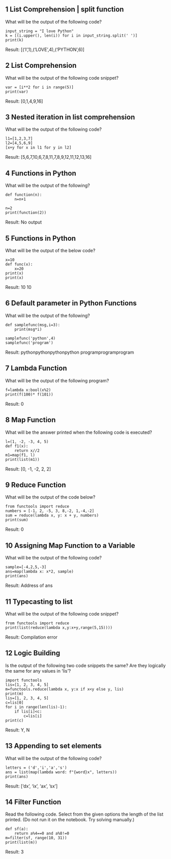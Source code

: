 ## 1 List Comprehension | split function
What will be the output of the following code?

    input_string = "I love Python"
    k = [(i.upper(), len(i)) for i in input_string.split(' ')]
    print(k)

Result: [(‘I’,1),(‘LOVE’,4),(‘PYTHON’,6)]

## 2 List Comprehension
What will be the output of the following code snippet?

    var = [i**2 for i in range(5)]
    print(var)

Result: [0,1,4,9,16]

## 3 Nested iteration in list comprehension
What will be the output of the following code?

    l1=[1,2,3,7]
    l2=[4,5,6,9]
    [x+y for x in l1 for y in l2]

Result: [5,6,7,10,6,7,8,11,7,8,9,12,11,12,13,16]

## 4 Functions in Python
What will be the output of the following?

    def function(n):
        n=n+1
    
    n=2
    print(function(2))

Result: No output

## 5 Functions in Python
What will be the output of the below code?

    x=10
    def func(x):
        x=20
    print(x)
    print(x)

Result:
10
10

## 6 Default parameter in Python Functions
What will be the output of the following?

    def samplefunc(msg,i=3):
        print(msg*i)
    
    samplefunc('python',4)
    samplefunc('program')

Result:
pythonpythonpythonpython
programprogramprogram

## 7 Lambda Function
What will be the output of the following program?

    f=lambda x:bool(x%2)
    print(f(100)* f(101))

Result: 0

## 8 Map Function
What will be the answer printed when the following code is executed?

    l=(1, -2, -3, 4, 5)
    def f1(x):
        return x//2
    m1=map(f1, l)
    print(list(m1))

Result: [0, -1, -2, 2, 2]

## 9 Reduce Function
What will be the output of the code below?

    from functools import reduce
    numbers = [-1, 2, -5, 3, 8,-2, 1,-4,-2]
    sum = reduce(lambda x, y: x + y, numbers)
    print(sum)

Result: 0

## 10 Assigning Map Function to a Variable
What will be the output of the following code?

    sample=[-4,2,5,-3]
    ans=map(lambda x: x*2, sample)
    print(ans)

Result: Address of ans

## 11 Typecasting to list
What will be the output of the following code snippet?

    from functools import reduce
    print(list(reduce(lambda x,y:x+y,range(5,15))))

Result: Compilation error

## 12 Logic Building
Is the output of the following two code snippets the same? Are they logically the same for any values in ‘lis’?

    import functools
    lis=[1, 2, 3, 4, 5]
    m=functools.reduce(lambda x, y:x if x<y else y, lis)
    print(m)
    lis=[1, 2, 3, 4, 5]
    c=lis[0]
    for i in range(len(lis)-1):
        if lis[i]<c:
            c=lis[i]
    print(c)

Result: Y, N

## 13 Appending to set elements
What will be the output of the following code?

    letters = ('d','i','a','s')
    ans = list(map(lambda word: f"{word}x", letters))
    print(ans)

Result: [‘dx’, ‘ix’, ‘ax’, ’sx’]

## 14 Filter Function
Read the following code. Select from the given options the length of the list printed. (Do not run it on the notebook. Try solving manually.)

    def sf(a):
        return a%4==0 and a%8!=0
    m=filter(sf, range(10, 31))
    print(list(m))

Result: 3
